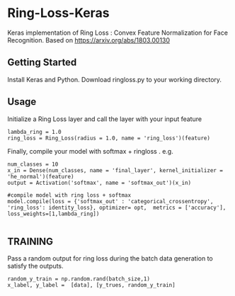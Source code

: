 # Ring-Loss-Keras
Keras implementation of Ring Loss : Convex Feature Normalization for Face Recognition. Based on https://arxiv.org/abs/1803.00130

## Getting Started
Install Keras and Python.
Download ringloss.py to your working directory. 

## Usage
Initialize a Ring Loss layer and call the layer with your input feature

```
lambda_ring = 1.0
ring_loss = Ring_Loss(radius = 1.0, name = 'ring_loss')(feature)
```

Finally, compile your model with softmax + ringloss . e.g.
```
num_classes = 10
x_in = Dense(num_classes, name = 'final_layer', kernel_initializer = 'he_normal')(feature) 
output = Activation('softmax', name = 'softmax_out')(x_in)
    
#compile model with ring loss + softmax    
model.compile(loss = {'softmax_out' : 'categorical_crossentropy', 'ring_loss': identity_loss}, optimizer= opt,  metrics = ['accuracy'], loss_weights=[1,lambda_ring]) 
    
```

## TRAINING

Pass a random output for ring loss during the batch data generation to satisfy the outputs.

```
random_y_train = np.random.rand(batch_size,1)
x_label, y_label =  [data], [y_trues, random_y_train]
```
